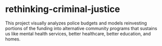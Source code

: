 # rethinking-criminal-justice
This project visually analyzes police budgets and models reinvesting portions of the funding into alternative community programs that sustains us like mental health services, better healthcare, better education, and homes.
